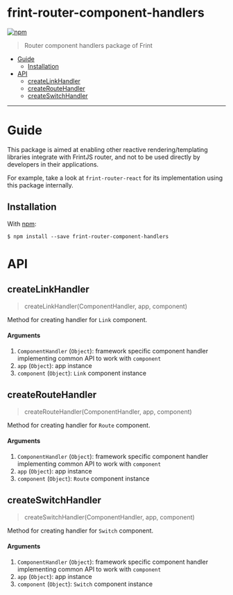 # frint-router-component-handlers

[![npm](https://img.shields.io/npm/v/frint-router-component-handlers.svg)](https://www.npmjs.com/package/frint-router-component-handlers)

> Router component handlers package of Frint

<!-- MarkdownTOC autolink=true bracket=round -->

- [Guide](#guide)
  - [Installation](#installation)
- [API](#api)
  - [createLinkHandler](#createlinkhandler)
  - [createRouteHandler](#createroutehandler)
  - [createSwitchHandler](#createswitchhandler)

<!-- /MarkdownTOC -->

---

# Guide

This package is aimed at enabling other reactive rendering/templating libraries integrate with FrintJS router, and not to be used directly by developers in their applications.

For example, take a look at `frint-router-react` for its implementation using this package internally.

## Installation

With [npm](https://www.npmjs.com/):

```
$ npm install --save frint-router-component-handlers
```

# API


## createLinkHandler

> createLinkHandler(ComponentHandler, app, component)

Method for creating handler for `Link` component.

#### Arguments

1. `ComponentHandler` (`Object`): framework specific component handler implementing common API to work with `component` 
2. `app` (`Object`): app instance
3. `component` (`Object`): `Link` component instance


## createRouteHandler

> createRouteHandler(ComponentHandler, app, component)

Method for creating handler for `Route` component.

#### Arguments

1. `ComponentHandler` (`Object`): framework specific component handler implementing common API to work with `component` 
2. `app` (`Object`): app instance
3. `component` (`Object`): `Route` component instance


## createSwitchHandler

> createSwitchHandler(ComponentHandler, app, component)

Method for creating handler for `Switch` component.

#### Arguments

1. `ComponentHandler` (`Object`): framework specific component handler implementing common API to work with `component` 
2. `app` (`Object`): app instance
3. `component` (`Object`): `Switch` component instance
